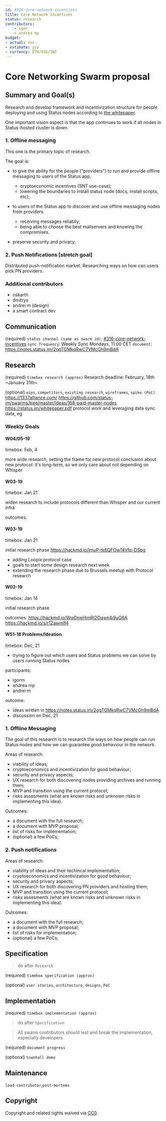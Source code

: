 ```yaml
---
id: #316-core-network-incentives
title: Core Network Incentives
status: research
contributors:
    - igor
    - andrea mp
budget:
- actual: xxx
- estimate: yyy
- currency: ETH/USD/SNT
---
```


# Core Networking Swarm proposal

## Summary and Goal(s)

Research and develop framework and incentivization structure for people
deploying and using Status nodes according to [the whitepaper](https://status.im/whitepaper.pdf).

One important vision aspect is that the app continues to work if all nodes in Status-hosted cluster is down.

### 1. Offline messaging

This one is the primary topic of research.

The goal is:
* to give the ability for the people ("providers") to run and provide offline messaging to users of the Status app.
    - cryptoeconomic incentives (SNT use-case);
    - lowering the boundaries to install status node (docs, install scripts, etc);

* to users of the Status app to discover and use offline messaging nodes from providers.
    - receiving messages reliabily;
    - being able to choose the best mailservers and knowing the compromises.

* preserve security and privacy;


### 2. Push Notifications [stretch goal]

Distributed push-notification market. Researching ways on how can users pick PN providers.



### Additional contributors
- oskarth
- dmitrys
- andrei m (design)
- a smart contract dev

## Communication
(required)
`status channel (same as swarm id)`: [#316-core-network-incentives](https://get.status.im/chat/public/316-core-network-incentives)
`sync frequency`: Weekly Sync Mondays, 11:00 CET
`document`: https://notes.status.im/2ogTGMkqRwC7VMcGh9mBdA

## Research
(required) 
`timebox research (approx)` 
Research deadline: February, 18th ~January 31th~

(optional)
`eips`, `competitors`, `existing research`, `wireframes`, `spike (PoC)`
https://1337alliance.com/
https://github.com/status-im/swarms/tree/master/ideas/168-paid-master-nodes
https://status.im/whitepaper.pdf
protocol work and leveraging data sync data, eg

### Weekly Goals
#### W04/05-19
timebox: Feb, 4

more wide research, setting the frame for new protocol
conclusion about new protocol: it's long-term, so we only care about not depending on Whisper

#### W03-19
timebox: Jan 21

widen research to include protocols different than Whisper and our current infra

outcomes:

#### W03-19
timebox: Jan 21

initial research phase
https://hackmd.io/jmuP-tk6QFOw14Vfp-DSbg

- adding Loopix protocol case
- goals to start some design research next week
- extending the research phase due to Brussels meetup with Protocol research

#### W02-19
timebox: Jan 14

initial research phase

outcomes:
https://hackmd.io/WwDneHimRj2Oqwnjb9uG6A
https://hackmd.io/s/r1ZawmIf4


#### W51-18 Problems/Ideation
timebox: Dec, 21

- trying to figure out which users and Status problems we can solve by users running Status nodes

participants: 
- igorm
- andrea mp
- andrei m

outcome:
- ideas written in https://notes.status.im/2ogTGMkqRwC7VMcGh9mBdA
- discussion on Dec, 21


### 1. Offline Messaging

The goal of this research is to research the ways on how people can run Status
nodes and how we can guarantee good behaviour in the network.

Areas of research:
- viability of ideas;
- cryptoeconomics and incentivization for good behaviour;
- security and privacy aspects;
- UX research for both discovering nodes providing archives and running them;
- MVP and transition using the current protocol;
- risks assesments (what are known risks and unknown risks in implementing this
    idea).

Outcomes:
- a document with the full research;
- a document with MVP proposal;
- list of risks for implementation;
- (optional) a few PoCs;

### 2. Push notifications

Areas of research:
- viability of ideas and their techincal implementation;
- cryptoeconomics and incentivization for good behaviour;
- security and privacy aspects;
- UX research for both discovering PN providers and hosting them;
- MVP and transition using the current protocol;
- risks assesments (what are known risks and unknown risks in implementing this
    idea).

Outcomes:
- a document with the full research;
- a document with MVP proposal;
- list of risks for implementation;
- (optional) a few PoCs;

## Specification

> do after `Research`

(required)
`timebox specification (approx)`

(optional)
`user stories`, `architecture`, `designs`, `PoC`

## Implementation

(required)
`timebox implementation (approx)`

> do after `Specification`

> All swarm contributors should test and break the implementation, especially developers

(required)
`document progress`

(optional)
`townhall demo`

## Maintenance

`lead-contributor`,`post-mortems`

## Copyright

Copyright and related rights waived via [CC0](https://creativecommons.org/publicdomain/zero/1.0/).

